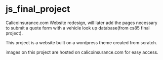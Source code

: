 # js_final_project

Calicoinsurance.com Website redesign, will later add the pages necessary to submit a quote form with a vehicle look up database(from cs85 final project).

This project is a website built on a wordpress theme created from scratch.


images on this project are hosted on calicoinsurance.com for easy access.
